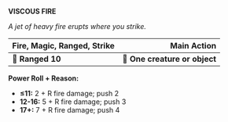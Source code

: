 **VISCOUS FIRE**

*A jet of heavy fire erupts where you strike.*

| **Fire, Magic, Ranged, Strike** |               **Main Action** |
| ------------------------------- | -----------------------------:|
| **📏 Ranged 10**                | **🎯 One creature or object** |

**Power Roll + Reason:**
- **≤11:** 2 + R fire damage; push 2
- **12-16:** 5 + R fire damage; push 3
- **17+:** 7 + R fire damage; push 4